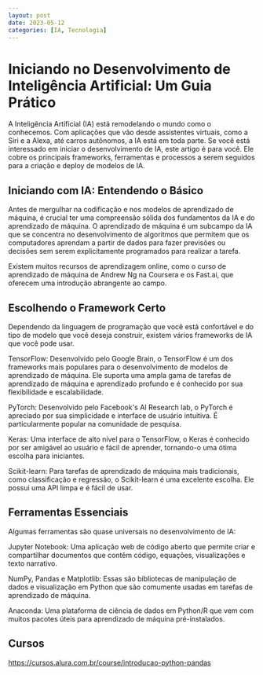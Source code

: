 ```yaml
---
layout: post
date: 2023-05-12
categories: [IA, Tecnologia]
---
```


# Iniciando no Desenvolvimento de Inteligência Artificial: Um Guia Prático

A Inteligência Artificial (IA) está remodelando o mundo como o conhecemos. Com aplicações que vão desde assistentes virtuais, como a Siri e a Alexa, até carros autônomos, a IA está em toda parte. Se você está interessado em iniciar o desenvolvimento de IA, este artigo é para você. Ele cobre os principais frameworks, ferramentas e processos a serem seguidos para a criação e deploy de modelos de IA.

## Iniciando com IA: Entendendo o Básico
Antes de mergulhar na codificação e nos modelos de aprendizado de máquina, é crucial ter uma compreensão sólida dos fundamentos da IA e do aprendizado de máquina. O aprendizado de máquina é um subcampo da IA que se concentra no desenvolvimento de algoritmos que permitem que os computadores aprendam a partir de dados para fazer previsões ou decisões sem serem explicitamente programados para realizar a tarefa.

Existem muitos recursos de aprendizagem online, como o curso de aprendizado de máquina de Andrew Ng na Coursera e os Fast.ai, que oferecem uma introdução abrangente ao campo.

## Escolhendo o Framework Certo
Dependendo da linguagem de programação que você está confortável e do tipo de modelo que você deseja construir, existem vários frameworks de IA que você pode usar.

TensorFlow: Desenvolvido pelo Google Brain, o TensorFlow é um dos frameworks mais populares para o desenvolvimento de modelos de aprendizado de máquina. Ele suporta uma ampla gama de tarefas de aprendizado de máquina e aprendizado profundo e é conhecido por sua flexibilidade e escalabilidade.

PyTorch: Desenvolvido pelo Facebook's AI Research lab, o PyTorch é apreciado por sua simplicidade e interface de usuário intuitiva. É particularmente popular na comunidade de pesquisa.

Keras: Uma interface de alto nível para o TensorFlow, o Keras é conhecido por ser amigável ao usuário e fácil de aprender, tornando-o uma ótima escolha para iniciantes.

Scikit-learn: Para tarefas de aprendizado de máquina mais tradicionais, como classificação e regressão, o Scikit-learn é uma excelente escolha. Ele possui uma API limpa e é fácil de usar.

## Ferramentas Essenciais
Algumas ferramentas são quase universais no desenvolvimento de IA:

Jupyter Notebook: Uma aplicação web de código aberto que permite criar e compartilhar documentos que contêm código, equações, visualizações e texto narrativo.

NumPy, Pandas e Matplotlib: Essas são bibliotecas de manipulação de dados e visualização em Python que são comumente usadas em tarefas de aprendizado de máquina.

Anaconda: Uma plataforma de ciência de dados em Python/R que vem com muitos pacotes úteis para aprendizado de máquina pré-instalados.

## Cursos

https://cursos.alura.com.br/course/introducao-python-pandas

